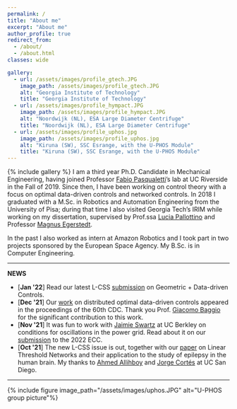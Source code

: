 ```yaml
---
permalink: /
title: "About me"
excerpt: "About me"
author_profile: true
redirect_from: 
  - /about/
  - /about.html
classes: wide

gallery:
  - url: /assets/images/profile_gtech.JPG
    image_path: /assets/images/profile_gtech.JPG
    alt: "Georgia Institute of Technology"
    title: "Georgia Institute of Technology"
  - url: /assets/images/profile_hympact.JPG
    image_path: /assets/images/profile_hympact.JPG
    alt: "Noordwijk (NL), ESA Large Diameter Centrifuge"
    title: "Noordwijk (NL), ESA Large Diameter Centrifuge"
  - url: /assets/images/profile_uphos.jpg
    image_path: /assets/images/profile_uphos.jpg
    alt: "Kiruna (SW), SSC Esrange, with the U-PHOS Module"
    title: "Kiruna (SW), SSC Esrange, with the U-PHOS Module"
---
```

{% include gallery %}
I am a third year Ph.D. Candidate in Mechanical Engineering, having joined Professor [Fabio Pasqualetti](http://www.fabiopas.it/)’s lab at UC Riverside in the Fall of 2019. Since then, I have been working on control theory with a focus on optimal data-driven controls and networked controls. In 2018 I graduated with a M.Sc. in Robotics and Automation Engineering from the University of Pisa; during that time I also visited Georgia Tech’s IRIM while working on my dissertation, supervised by Prof.ssa [Lucia Pallottino](http://www.centropiaggio.unipi.it/~pallottino) and Professor [Magnus Egerstedt](https://en.wikipedia.org/wiki/Magnus_Egerstedt). 

In the past I also worked as intern at Amazon Robotics and I took part in two projects sponsored by the European Space Agency. My B.Sc. is in Computer Engineering.  

---
**NEWS**

- [**Jan '22**] Read our latest L-CSS [submission](https://arxiv.org/pdf/2201.03656.pdf) on Geometric + Data-driven Controls.
- [**Dec '21**] Our [work](https://ieeexplore.ieee.org/document/9683707) on distributed optimal data-driven controls appeared in the proceedings of the 60th CDC. Thank you Prof. [Giacomo Baggio](https://baggiogi.github.io) for the significant contribution to this work. 
- [**Nov '21**] It was fun to work with [Jaimie Swartz](https://people.eecs.berkeley.edu/~jaimie.swartz/index.html) at UC Berkley on conditions for oscillations in the power grid. Read about it on our [submission](https://arxiv.org/abs/2111.04815) to the 2022 ECC.
- [**Oct '21**] The new L-CSS issue is out, together with our [paper](https://ieeexplore.ieee.org/document/9257486) on Linear Threshold Networks and their application to the study of epilepsy in the human brain. My thanks to [Ahmed Allihboy](https://ahmedallibhoy.github.io) and [Jorge Cortés](http://carmenere.ucsd.edu/jorge/index.html) at UC San Diego. 

---

{% include figure image_path="/assets/images/uphos.JPG" alt="U-PHOS group picture"%}

